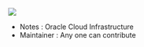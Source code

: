 ![](https://www.suse.com/c/wp-content/uploads/2021/05/oracle-cloud.png)

- Notes : Oracle Cloud Infrastructure
- Maintainer : Any one can contribute




